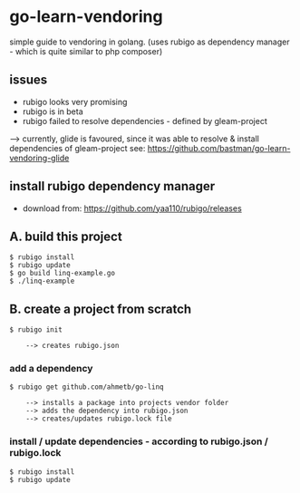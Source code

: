 # go-learn-vendoring
simple guide to vendoring in golang. (uses rubigo as dependency manager - which is quite similar to php composer)

## issues

- rubigo looks very promising
- rubigo is in beta
- rubigo failed to resolve dependencies - defined by gleam-project

--> currently, glide is favoured, since it was able to resolve & install dependencies of gleam-project
    see: https://github.com/bastman/go-learn-vendoring-glide

## install rubigo dependency manager
- download from: https://github.com/yaa110/rubigo/releases

## A. build this project
    $ rubigo install
    $ rubigo update
    $ go build linq-example.go
    $ ./linq-example


## B. create a project from scratch
    $ rubigo init

        --> creates rubigo.json

### add a dependency
    $ rubigo get github.com/ahmetb/go-linq

        --> installs a package into projects vendor folder
        --> adds the dependency into rubigo.json
        --> creates/updates rubigo.lock file

### install / update dependencies - according to rubigo.json / rubigo.lock
    $ rubigo install
    $ rubigo update




